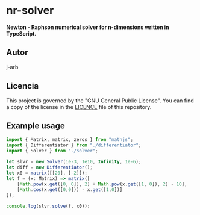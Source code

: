 # nr-solver
**Newton - Raphson numerical solver for n-dimensions written in TypeScript.**<br>

## Autor
j-arb

## Licencia
This project is governed by the "GNU General Public License". You can find a copy of the license in the [LICENCE](/LICENSE) file of this repository.

## Example usage
```ts
import { Matrix, matrix, zeros } from "mathjs";
import { Differentiator } from "./differentiator";
import { Solver } from "./solver";

let slvr = new Solver(1e-3, 1e10, Infinity, 1e-6);
let diff = new Differentiator();
let x0 = matrix([[20], [-2]]);
let f = (x: Matrix) => matrix([
    [Math.pow(x.get([0, 0]), 2) + Math.pow(x.get([1, 0]), 2) - 10],
    [Math.cos(x.get([0,0])) - x.get([1,0])]
]);

console.log(slvr.solve(f, x0));
```